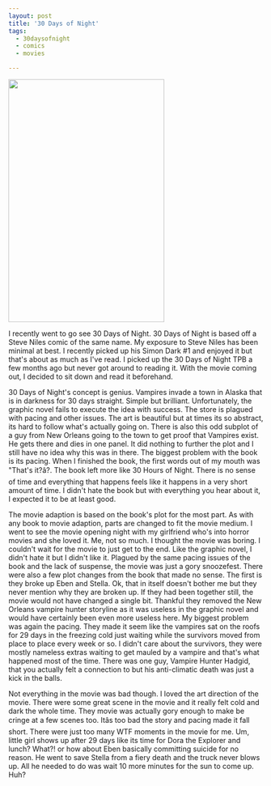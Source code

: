 ```yaml
---
layout: post
title: '30 Days of Night'
tags:
  - 30daysofnight
  - comics
  - movies

---
```


<img src="http://www.the8thsign.com/wp-content/uploads/2007/11/url.jpg" height="480" width="308" />

I recently went to go see 30 Days of Night. 30 Days of Night is based off a Steve Niles comic of the same name. My exposure to Steve Niles has been minimal at best. I recently picked up his Simon Dark #1 and enjoyed it but that's about as much as I've read. I picked up the 30 Days of Night TPB a few months ago but never got around to reading it. With the movie coming out, I decided to sit down and read it beforehand.

30 Days of Night's concept is genius. Vampires invade a town in Alaska that is in darkness for 30 days straight. Simple but brilliant. Unfortunately, the graphic novel fails to execute the idea with success. The store is plagued with pacing and other issues. The art is beautiful but at times its so abstract, its hard to follow what's actually going on. There is also this odd subplot of a guy from New Orleans going to the town to get proof that Vampires exist. He gets there and dies in one panel. It did nothing to further the plot and I still have no idea why this was in there. The biggest problem with the book is its pacing. When I finished the book, the first words out of my mouth was "That's it?â?. The book left more like 30 Hours of Night. There is no sense of time and everything that happens feels like it happens in a very short amount of time. I didn't hate the book but with everything you hear about it, I expected it to be at least good.

The movie adaption is based on the book's plot for the most part. As with any book to movie adaption, parts are changed to fit the movie medium. I went to see the movie opening night with my girlfriend who's into horror movies and she loved it. Me, not so much. I thought the movie was boring. I couldn't wait for the movie to just get to the end. Like the graphic novel, I didn't hate it but I didn't like it. Plagued by the same pacing issues of the book and the lack of suspense, the movie was just a gory snoozefest. There were also a few plot changes from the book that made no sense. The first is they broke up Eben and Stella. Ok, that in itself doesn't bother me but they never mention why they are broken up. If they had been together still, the movie would not have changed a single bit. Thankful they removed the New Orleans vampire hunter storyline as it was useless in the graphic novel and would have certainly been even more useless here. My biggest problem was again the pacing. They made it seem like the vampires sat on the roofs for 29 days in the freezing cold just waiting while the survivors moved from place to place every week or so. I didn't care about the survivors, they were mostly nameless extras waiting to get mauled by a vampire and that's what happened most of the time. There was one guy, Vampire Hunter Hadgid, that you actually felt a connection to but his anti-climatic death was just a kick in the balls.

Not everything in the movie was bad though. I loved the art direction of the movie. There were some great scene in the movie and it really felt cold and dark the whole time. They movie was actually gory enough to make be cringe at a few scenes too. Itâs too bad the story and pacing made it fall short. There were just too many WTF moments in the movie for me. Um, little girl shows up after 29 days like its time for Dora the Explorer and lunch? What?! or how about Eben basically committing suicide for no reason. He went to save Stella from a fiery death and the truck never blows up. All he needed to do was wait 10 more minutes for the sun to come up. Huh?
